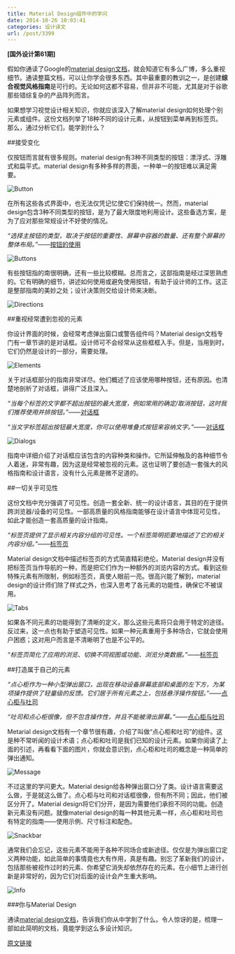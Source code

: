 ```yaml
---
title: Material Design组件中的学问
date: 2014-10-26 10:03:41
categories: 设计译文
url: /post/3399
---
```


**[国外设计第61期]**

假如你通读了Google的[material design文档](http://designmodo.com/material-design-documentation/)，就会知道它有多么广博，多么重视细节。通读整篇文档，可以让你学会很多东西。其中最重要的教训之一，是创建**综合视觉风格指南**是可行的。无论如何这都不容易，但并非不可能，尤其是对于谷歌那些错综复杂的产品阵列而言。

如果想学习视觉设计相关知识，你就应该深入了解material design如何处理个别元素或组件。这份文档列举了18种不同的设计元素，从按钮到菜单再到标签页。那么，通过分析它们，能学到什么？

##接受变化

仅按钮而言就有很多规则。material design有3种不同类型的按钮：漂浮式、浮雕式和扁平式。material design有多种多样的界面，一种单一的按钮难以满足需要。

![Button](http://designmodo.com/wp-content/uploads/2014/10/11.jpg "Lessons Learned From Analyzing Material Design Components")

在所有这些各式界面中，也无法仅凭记忆使它们保持统一。然而，material design包含3种不同类型的按钮，是为了最大限度地利用设计。这些备选方案，是为了应对那些常规设计不好使的情况。

*“选择主按钮的类型，取决于按钮的重要性、屏幕中容器的数量、还有整个屏幕的整体布局。”*——[按钮的使用](https://www.google.com/design/spec/components/buttons.html#buttons-usage)

![Buttons](http://designmodo.com/wp-content/uploads/2014/10/21.jpg "Lessons Learned From Analyzing Material Design Components")

有些按钮指的南很明确，还有一些比较模糊。总而言之，这部指南是经过深思熟虑的。它有明确的细节，讲述如何使用或避免使用按钮，有助于设计师的工作。这正是整部指南的美妙之处；设计决策则交给设计师来决断。

![Directions](http://designmodo.com/wp-content/uploads/2014/10/31.jpg "Lessons Learned From Analyzing Material Design Components")

##重视经常遭到忽视的元素

你设计界面的时候，会经常考虑弹出窗口或警告组件吗？Material design文档专门有一章节讲的是对话框。设计师可不会经常从这些框框入手。但是，当用到时，它们仍然是设计的一部分，需要处理。

![Elements](http://designmodo.com/wp-content/uploads/2014/10/41.jpg "Lessons Learned From Analyzing Material Design Components")

关于对话框部分的指南非常详尽。他们概述了应该使用哪种按钮，还有原因。也清楚地剖析了对话框，讲得广泛且深入。

*“当每个标签的文字都不超出按钮的最大宽度，例如常用的确定/取消按钮，这时我们推荐使用并排按钮。”*——[对话框](https://www.google.com/design/spec/components/dialogs.html)

*“当文字标签超出按钮最大宽度，你可以使用堆叠式按钮来容纳文字。”*——[对话框](https://www.google.com/design/spec/components/dialogs.html)

![Dialogs](http://designmodo.com/wp-content/uploads/2014/10/51.jpg "Lessons Learned From Analyzing Material Design Components")

指南中详细介绍了对话框应该包含的内容种类和操作。它所延伸触及的各种细节令人着迷，非常有趣，因为这是经常被忽视的元素。这也证明了要创造一套强大的风格指南和设计语言，没有什么元素是微不足道的。

##一切关乎可见性

这份文档中充分强调了可见性。创造一套全新、统一的设计语言，其目的在于提供跨浏览器/设备的可见性。一部高质量的风格指南能够在设计语言中体现可见性，如此才能创造一套高质量的设计指南。

*“标签页提供了显示相关内容分组的可见性。一个标签简明扼要地描述了它的相关内容分组。”*——[标签页](https://www.google.com/design/spec/components/tabs.html)

Material design文档中描述标签页的方式简直精彩绝伦。Material design并没有把标签页当作导航的一种，而是把它们作为一种额外的浏览内容的方式。看到这些特殊元素有所限制，例如标签页，真使人眼前一亮。很高兴能了解到，material design的设计师们除了样式之外，也深入思考了各元素的功能性，确保它不被误用。

![Tabs](http://designmodo.com/wp-content/uploads/2014/10/61.jpg "Lessons Learned From Analyzing Material Design Components")

如果各不同元素的功能得到了清晰的定义，那么这些元素将只会用于特定的途径。反过来，这一点也有助于塑造可见性。如果一种元素重用于多种场合，它就会使用户困惑；这对用户而言是不清晰明了也是不公平的。

*“标签页简化了应用的浏览、切换不同视图或功能、浏览分类数据。”*——[标签页](https://www.google.com/design/spec/components/tabs.html)

##打造属于自己的元素

*“点心柜作为一种小型弹出窗口，出现在移动设备屏幕底部和桌面的左下方，为某项操作提供了轻量级的反馈。它们居于所有元素之上，包括悬浮操作按钮。”*——[点心柜与吐司](https://www.google.com/design/spec/components/snackbars-and-toasts.html)

*“吐司和点心柜很像，但不包含操作性，并且不能被滑出屏幕。”*——[点心柜与吐司](https://www.google.com/design/spec/components/snackbars-and-toasts.html)

Metarial design文档有一个章节很有趣，介绍了叫做“点心柜和吐司”的组件。这是种不常听闻的设计术语；点心柜和吐司是我们已知的设计元素。如果你阅读了上面的引述，再看看下面的图片，你就会意识到，点心柜和吐司的概念是一种简单的弹出通知。

![Message](http://designmodo.com/wp-content/uploads/2014/10/7.jpg "Lessons Learned From Analyzing Material Design Components")

不过这里的学问更大。Material design给各种弹出窗口分了类。设计语言需要这么做，于是就这么做了。点心柜与吐司和对话框很像，但有所不同；因此，他们被区分开了。Material design将它们分开，是因为需要他们承担不同的功能。创造新元素没有问题。就像material design的每一种其他元素一样，点心柜和吐司也有特定的指南——使用示例、尺寸标注和配色。

![Snackbar](http://designmodo.com/wp-content/uploads/2014/10/81.jpg "Lessons Learned From Analyzing Material Design Components")

通常我们会忘记，这些元素不能用于各种不同场合或新途径。仅仅是为弹出窗口定义两种功能，如此简单的事情竟也大有作用，真是有趣。别忘了革新我们的设计，包括那些被视作过时的元素、你希望它消失却依然存在的元素。在小细节上进行创新是非常好的，因为它们对后面的设计会产生重大影响。

![Info](http://designmodo.com/wp-content/uploads/2014/10/9.jpg "Lessons Learned From Analyzing Material Design Components")

###你与Material Design

通读[material design文档](http://designmodo.com/material-design-documentation/)，告诉我们你从中学到了什么。令人惊讶的是，梳理一部如此简明的文档，竟能学到这么多设计知识。

[原文链接](http://designmodo.com/material-design-components/)